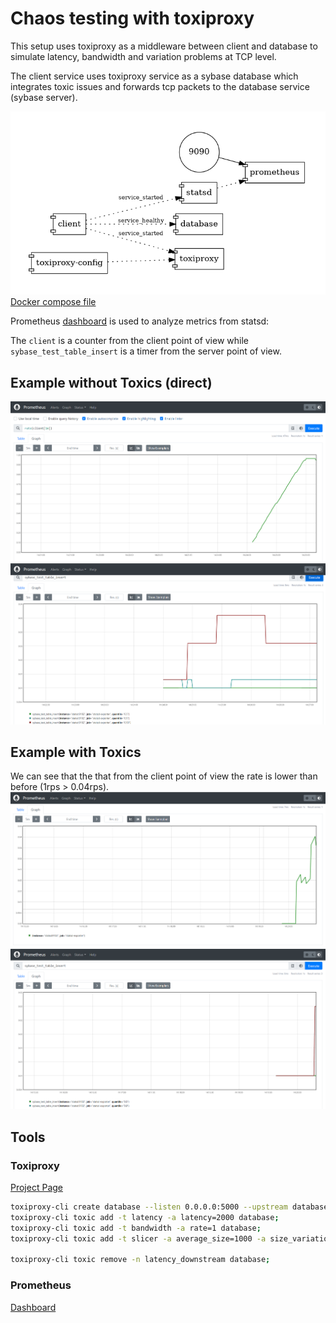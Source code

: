 # Chaos testing with toxiproxy

This setup uses toxiproxy as a middleware between client and database to simulate latency, bandwidth and variation problems at TCP level.

The client service uses toxiproxy service as a sybase database which integrates toxic issues and forwards tcp packets to the database service (sybase server).

![Architecture](./docker-compose.png)
[Docker compose file](./compose.yml)

Prometheus 
[dashboard](http://localhost:9090/graph?g0.expr=rate(client%5B1m%5D)&g0.tab=0&g0.stacked=0&g0.show_exemplars=0&g0.range_input=1h&g1.expr=sybase_test_table_insert&g1.tab=0&g1.stacked=0&g1.show_exemplars=0&g1.range_input=1h) is used to analyze metrics from statsd:

The ``client`` is a counter from the client point of view while ``sybase_test_table_insert`` is a timer from the server point of view.

## Example without Toxics (direct)
![Client counter without toxics](./1-client-no-toxics.png)
![Server rates without toxics](./1-server-no-toxics.png)

## Example with Toxics
We can see that the that from the client point of view the rate is lower than before (1rps > 0.04rps).
![Client counter with toxics](./0-client-toxics.png)
![Server rates with toxics](./0-server-toxics.png)

## Tools

### Toxiproxy

[Project Page](https://github.com/Shopify/toxiproxy)

```bash
toxiproxy-cli create database --listen 0.0.0.0:5000 --upstream database:5000;
toxiproxy-cli toxic add -t latency -a latency=2000 database;
toxiproxy-cli toxic add -t bandwidth -a rate=1 database;
toxiproxy-cli toxic add -t slicer -a average_size=1000 -a size_variation=900 -a delay=10000 database;

toxiproxy-cli toxic remove -n latency_downstream database;
```

### Prometheus

[Dashboard](http://localhost:9090/graph?g0.expr=rate(client%5B1m%5D)&g0.tab=0&g0.stacked=0&g0.show_exemplars=0&g0.range_input=1h&g1.expr=sybase_test_table_insert&g1.tab=0&g1.stacked=0&g1.show_exemplars=0&g1.range_input=1h)